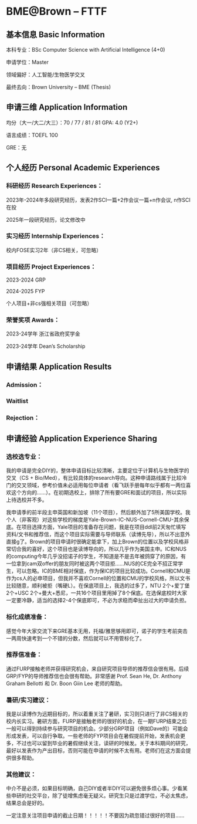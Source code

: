 # BME@Brown – FTTF

## 基本信息 Basic Information

本科专业：BSc Computer Science with Artificial Intelligence (4+0)

申请学位：Master

领域偏好：人工智能/生物医学交叉

最终去向：Brown University – BME (Thesis)


## 申请三维 Application Information

均分（大一/大二/大三）：70 / 77 / 81 / 81 GPA: 4.0 (Y2+)

语言成绩：TOEFL 100

GRE：无


## 个人经历 Personal Academic Experiences

### 科研经历 Research Experiences：

2023年-2024年多段研究经历，发表2作SCI一篇+2作会议一篇+n作会议, n作SCI在投

2025年一段研究经历，论文修改中

### 实习经历 Internship Experiences：

校内FOSE实习2年（非CS相关，可忽略）

### 项目经历 Project Experiences：

2023-2024 GRP

2024-2025 FYP

个人项目+非cs强相关项目（可忽略）

### 荣誉奖项 Awards：

2023-24学年 浙江省政府奖学金

2023-24学年 Dean’s Scholarship

## 申请结果 Application Results

### Admission：

### Waitlist

### Rejection：

## 申请经验 Application Experience Sharing

### 选校选专业：

我的申请是完全DIY的，整体申请目标比较清晰，主要定位于计算机与生物医学的交叉（CS + Bio/Med），有比较具体的research导向。这种申请路线属于比较冷门的交叉领域，参考价值未必适用每位申请者（看飞跃手册每年似乎都有一两位喜欢这个方向的……）。在初期选校上，排除了所有要GRE和面试的项目，所以实际上待选校并不多。

我申请季的前半段主申英国和新加坡（11个项目），然后额外加了5所美国学校。我个人（非客观）对这些学校的梯度是Yale-Brown-IC-NUS-Cornell-CMU-其余保底。在项目选择方面，Yale项目的准备存在问题，我是在项目ddl前2天匆忙填写资料/文书和推荐信，而这个项目实际需要与导师联系（读博先导），所以不出意外直接g了。Brown的项目申请时很确定能拿下，加上Brown的位置以及学校风格非常切合我的喜好，这个项目也是读博导向的，所以几乎作为美国主申。IC和NUS的computing今年几乎没招诺子的学生，不知道是不是去年被鸽穿了的原因，有一位拿到cam双offer的朋友同时被这两个项目拒……NUS的CE完全不招正常学生，可以忽略。IC的BME相对保底，作为保IC的项目比较成功。Cornell和CMU是作为cs人的必申项目，但我并不喜欢Cornell的位置和CMU的学校风格，所以文书比较随意，顺利被拒（嘴硬L）。在保底项目上，我选的过多了，NTU 2个+爱丁堡2个+USC 2个+曼大+悉尼，一共16个项目里用掉了8个保底。在选保底校时大家一定要冷静，适当的选择2-4个保底即可，不必为求稳而牵扯出过大的申请负担。

### 标化成绩准备：

感觉今年大家交流下来GRE基本无用，托福/雅思够用即可，诺子的学生考前突击一两周快速考到一个不错的分数，然后就可以不用管标化了。

### 推荐信准备：

通过FURP接触老师并获得研究机会，来自研究项目导师的推荐信会很有用。后续GRP/FYP的导师推荐信也会很有帮助。非常感谢 Prof. Sean He, Dr. Anthony Graham Bellotti 和 Dr. Boon Giin Lee 老师的帮助。

### 暑研/实习建议：

我是以读博作为远期目标的，所以着重关注了暑研，实习则只进行了非CS相关的校内长实习。暑研方面，FURP是接触老师的很好的机会，在一期FURP结束之后一般可以得到持续参与研究项目的机会。少部分GRP项目（例如Dave的）可能会形成发表，可以自行争取。一些老师的FYP项目会在暑假提前开始，发表机会更多，不过也可以留到毕业的暑假继续关注，读研的时候发。关于本科期间的研究，最好以发表作为产出目标，否则可能在申请的时候不太有用。老师们在这方面会提供很多帮助。

### 其他建议：

中介不是必须，如果目标明确，自己DIY或者半DIY可以避免很多烦心事。少看某些申研的社交平台，除了徒增焦虑毫无疑义。研究生只是过渡学位，不必太焦虑，结果总会是好的。

一定注意关注项目申请的截止日期！！！！！不要因为疏忽错过很好的项目……